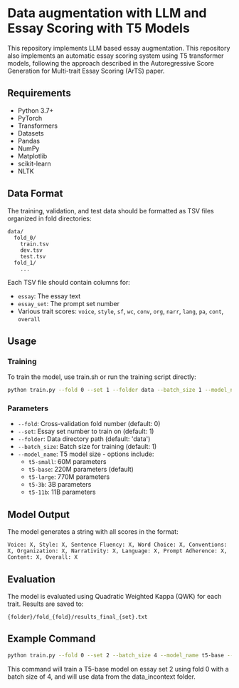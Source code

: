 # Data augmentation with LLM and Essay Scoring with T5 Models

This repository implements LLM based essay augmentation. This repository also implements an automatic essay scoring system using T5 transformer models, following the approach described in the Autoregressive Score Generation for Multi-trait Essay Scoring (ArTS) paper. 

## Requirements

- Python 3.7+
- PyTorch
- Transformers
- Datasets
- Pandas
- NumPy
- Matplotlib
- scikit-learn
- NLTK

## Data Format

The training, validation, and test data should be formatted as TSV files organized in fold directories:
```
data/
  fold_0/
    train.tsv
    dev.tsv
    test.tsv
  fold_1/
    ...
```

Each TSV file should contain columns for:
- `essay`: The essay text
- `essay_set`: The prompt set number
- Various trait scores: `voice`, `style`, `sf`, `wc`, `conv`, `org`, `narr`, `lang`, `pa`, `cont`, `overall`

## Usage

### Training

To train the model, use train.sh or run the training script directly:

```bash
python train.py --fold 0 --set 1 --folder data --batch_size 1 --model_name t5-base
```

### Parameters

- `--fold`: Cross-validation fold number (default: 0)
- `--set`: Essay set number to train on (default: 1)
- `--folder`: Data directory path (default: 'data')
- `--batch_size`: Batch size for training (default: 1)
- `--model_name`: T5 model size - options include:
  - `t5-small`: 60M parameters
  - `t5-base`: 220M parameters (default)
  - `t5-large`: 770M parameters
  - `t5-3b`: 3B parameters
  - `t5-11b`: 11B parameters

## Model Output

The model generates a string with all scores in the format:
```
Voice: X, Style: X, Sentence Fluency: X, Word Choice: X, Conventions: X, Organization: X, Narrativity: X, Language: X, Prompt Adherence: X, Content: X, Overall: X
```

## Evaluation

The model is evaluated using Quadratic Weighted Kappa (QWK) for each trait. Results are saved to:
```
{folder}/fold_{fold}/results_final_{set}.txt
```

## Example Command

```bash
python train.py --fold 0 --set 2 --batch_size 4 --model_name t5-base --folder data_incontext
```

This command will train a T5-base model on essay set 2 using fold 0 with a batch size of 4, and will use data from the data_incontext folder.